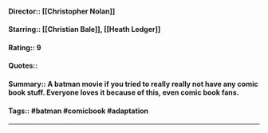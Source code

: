 #### Director:: [[Christopher Nolan]]
#### Starring:: [[Christian Bale]], [[Heath Ledger]]
#### Rating:: 9
#### Quotes::
#### Summary:: A batman movie if you tried to really really not have any comic book stuff. Everyone loves it because of this, even comic book fans.
#### Tags:: #batman #comicbook #adaptation 

---